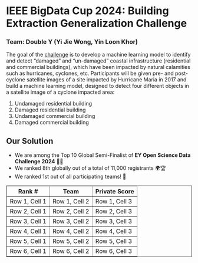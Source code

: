 # IEEE BigData Cup 2024: Building Extraction Generalization Challenge

### Team: Double Y (Yi Jie Wong, Yin Loon Khor)

The goal of the [challenge](https://challenge.ey.com/challenges/tropical-cyclone-damage-assessment-lrrno2xm) is to develop a machine learning model to identify and detect “damaged” and “un-damaged” coastal infrastructure (residential and commercial buildings), which have been impacted by natural calamities such as hurricanes, cyclones, etc. Participants will be given pre- and post-cyclone satellite images of a site impacted by Hurricane Maria in 2017 and build a machine learning model, designed to detect four different objects in a satellite image of a cyclone impacted area:
1. Undamaged residential building
2. Damaged residential building
3. Undamaged commercial building
4. Damaged commercial building

## Our Solution

- We are among the Top 10 Global Semi-Finalist of **EY Open Science Data Challenge 2024** 🎉🥳 </br>
- We ranked 8th globally out of a total of 11,000 registrants 🌍🏆 </br>
- We ranked 1st out of all participating teams! 🏅

<!DOCTYPE html>
<html lang="en">
<head>
    <meta charset="UTF-8">
    <meta name="viewport" content="width=device-width, initial-scale=1.0">
    <title>6x3 Table</title>
</head>
<body>
    <table border="1">
        <tr>
            <th>Rank #</th>
            <th>Team</th>
            <th>Private Score</th>
        </tr>
        <tr>
            <td>Row 1, Cell 1</td>
            <td>Row 1, Cell 2</td>
            <td>Row 1, Cell 3</td>
        </tr>
        <tr>
            <td>Row 2, Cell 1</td>
            <td>Row 2, Cell 2</td>
            <td>Row 2, Cell 3</td>
        </tr>
        <tr>
            <td>Row 3, Cell 1</td>
            <td>Row 3, Cell 2</td>
            <td>Row 3, Cell 3</td>
        </tr>
        <tr>
            <td>Row 4, Cell 1</td>
            <td>Row 4, Cell 2</td>
            <td>Row 4, Cell 3</td>
        </tr>
        <tr>
            <td>Row 5, Cell 1</td>
            <td>Row 5, Cell 2</td>
            <td>Row 5, Cell 3</td>
        </tr>
        <tr>
            <td>Row 6, Cell 1</td>
            <td>Row 6, Cell 2</td>
            <td>Row 6, Cell 3</td>
        </tr>
    </table>
</body>
</html>
